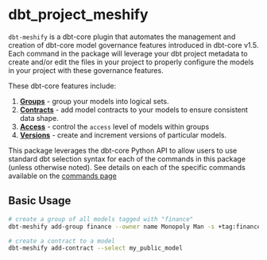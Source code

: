 # dbt_project_meshify

`dbt-meshify` is a dbt-core plugin that automates the management and creation of dbt-core model governance features introduced in dbt-core v1.5. Each command in the package will leverage your dbt project metadata to create and/or edit the files in your project to properly configure the models in your project with these governance features. 

These dbt-core features include:

1. __[Groups](https://docs.getdbt.com/docs/build/groups)__ - group your models into logical sets.
2. __[Contracts](https://docs.getdbt.com/docs/collaborate/govern/model-contracts)__ - add model contracts to your models to ensure consistent data shape.
3. __[Access](https://docs.getdbt.com/docs/collaborate/govern/model-access)__ - control the `access` level of models within groups
4. __[Versions](https://docs.getdbt.com/docs/collaborate/govern/model-versions)__ - create and increment versions of particular models.

This package leverages the dbt-core Python API to allow users to use standard dbt selection syntax for each of the commands in this package (unless otherwise noted). See details on each of the specific commands available on the [commands page](commands.md)

## Basic Usage

```bash
# create a group of all models tagged with "finance"
dbt-meshify add-group finance --owner name Monopoly Man -s +tag:finance

# create a contract to a model
dbt-meshify add-contract --select my_public_model

```
